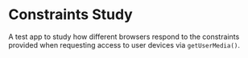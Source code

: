 # Constraints Study

A test app to study how different browsers respond to the constraints provided when requesting access to user devices via `getUserMedia()`.